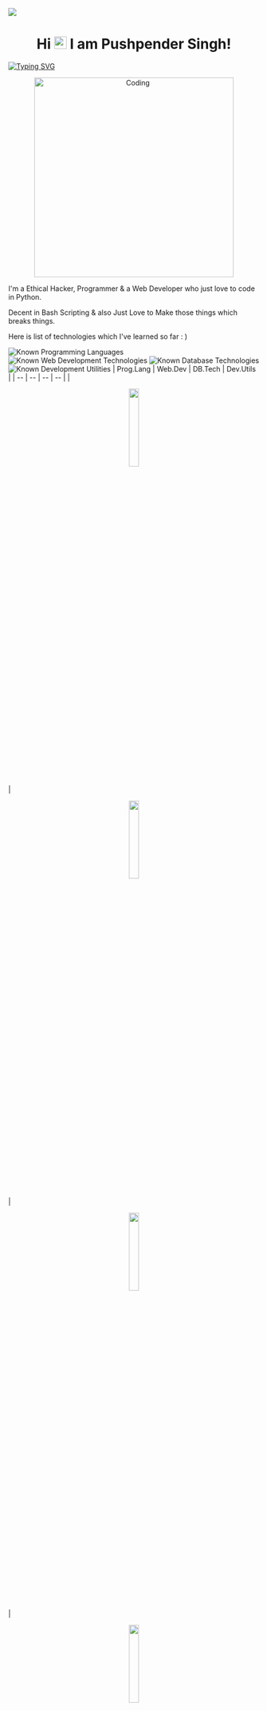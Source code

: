 ![](https://raw.githubusercontent.com/PushpenderIndia/PushpenderIndia/master/media/header.png)

<h1 align="center">Hi <img src="https://media.giphy.com/media/hvRJCLFzcasrR4ia7z/giphy.gif" width="25px" height="25px"> I am Pushpender Singh! </h1>

[![Typing SVG](https://readme-typing-svg.herokuapp.com?font=Robot-Bold&size=30&color=330033&center=true&vCenter=true&width=900&height=110&lines=root@kali:~/++whoami;Ethical+Hacker;Programmer;InfoSec+Content+Creator;And+A+Web+Developer)](https://git.io/typing-svg)

<p align="center"><img align="center" alt="Coding" width="400" src="https://github.com/PushpenderIndia/PushpenderIndia/blob/master/media/coding-gif.gif"></p>

I'm a Ethical Hacker, Programmer & a Web Developer who just love to code in Python.

Decent in Bash Scripting & also Just Love to Make those things which breaks things. 

Here is list of technologies which I've learned so far : )

![Known Programming Languages](https://img.shields.io/badge/Known-Programming%20Languages%20:%20-brightgreen?&style=plastic)
![Known Web Development Technologies](https://img.shields.io/badge/Known-WebDev%20Technologies%20%20%20%20%20%20:%20-brightgreen?&style=plastic)
![Known Database Technologies](https://img.shields.io/badge/Known-Database%20Technologies%20%20%20%20:%20-brightgreen?&style=plastic)
![Known Development Utilities](https://img.shields.io/badge/Known-Development%20Utilities%20%20%20%20%20%20:%20-brightgreen?&style=plastic)
| Prog.Lang | Web.Dev | DB.Tech | Dev.Utils |
| -- | -- | -- | -- |
| <p align="center"><img src="https://github.com/PushpenderIndia/PushpenderIndia/blob/master/logos/python.png?raw=true" height="20%" width="20%"></p> | <p align="center"><img src="https://github.com/PushpenderIndia/PushpenderIndia/blob/master/logos/html.png?raw=true" height="20%" width="20%"></p>      | <p align="center"><img src="https://github.com/PushpenderIndia/PushpenderIndia/blob/master/logos/sql.png?raw=true" height="20%" width="20%"></p>       | <p align="center"><img src="https://github.com/PushpenderIndia/PushpenderIndia/blob/master/logos/git.png?raw=true" height="20%" width="20%"></p>              |
| <p align="center"><img src="https://github.com/PushpenderIndia/PushpenderIndia/blob/master/logos/php.png?raw=true" height="20%" width="20%"></p>    | <p align="center"><img src="https://github.com/PushpenderIndia/PushpenderIndia/blob/master/logos/css.png?raw=true" height="20%" width="20%"></p>       | <p align="center"><img src="https://github.com/PushpenderIndia/PushpenderIndia/blob/master/logos/postgres.png?raw=true" height="20%" width="20%"></p>  | <p align="center"><img src="https://github.com/PushpenderIndia/PushpenderIndia/blob/master/logos/vs.png?raw=true" height="20%" width="20%"></p>               |
| <p align="center"><img src="https://github.com/PushpenderIndia/PushpenderIndia/blob/master/logos/c.png?raw=true" height="20%" width="20%"></p>      | <p align="center"><img src="https://github.com/PushpenderIndia/PushpenderIndia/blob/master/logos/bootstrap.png?raw=true" height="20%" width="20%"></p> | <p align="center"><img src="https://github.com/PushpenderIndia/PushpenderIndia/blob/master/logos/mongodb.png?raw=true" height="20%" width="20%"></p>   | <p align="center"><img src="https://github.com/PushpenderIndia/PushpenderIndia/blob/master/logos/vim.png?raw=true" height="20%" width="20%"></p>              |
| <p align="center"><img src="https://github.com/PushpenderIndia/PushpenderIndia/blob/master/logos/c++.png?raw=true" height="20%" width="20%"></p>    |                                                                                                                                                        |                                                                                                                                                        | <p align="center"><img src="https://github.com/PushpenderIndia/PushpenderIndia/blob/master/logos/atom.png?raw=true" height="20%" width="20%"></p>             |
| <p align="center"><img src="https://github.com/PushpenderIndia/PushpenderIndia/blob/master/logos/c-sharp.png?raw=true" height="20%" width="20%"></p>|                                                                                                                                                        |                                                                                                                                                        | <p align="center"><img src="https://github.com/PushpenderIndia/PushpenderIndia/blob/master/logos/jupyter-notebook.png?raw=true" height="20%" width="20%"></p> |                                                                                                                                              
| <p align="center"><img src="https://github.com/PushpenderIndia/PushpenderIndia/blob/master/logos/java.png?raw=true" height="20%" width="20%"></p>   |                                                                                                                                                        |                                                                                                                                                        |  |    
| <p align="center"><img src="https://github.com/PushpenderIndia/PushpenderIndia/blob/master/logos/JS.png?raw=true" height="20%" width="20%"></p>     |                                                                                                                                                        |                                                                                                                                                        |  |    
| <p align="center"><img src="https://github.com/PushpenderIndia/PushpenderIndia/blob/master/logos/golang.png?raw=true" height="20%" width="20%"></p>     |                                                                                                                                                        |                                                                                                                                                        |  |    

I've a <img src = "https://img.shields.io/badge/InfoSec-YouTube%20Channel-%23E4405F.svg?&style=for-the-badge&logo=youtube&logoColor=white&style=plastic"> with more than [<img src = "https://img.shields.io/endpoint?&style=for-the-badge&color=E4405F&style=plastic&url=https%3A%2F%2Fyoutube-stats-badge.vercel.app%2Fapi%2Fsubscriber">](https://www.youtube.com/c/CyberAcademyHindi) where I use to share my Cyber Security & Ethical Hacking Knowledge 

- 👨🏽‍💻 I'm Top Rated Freelancer on [Upwork](https://www.upwork.com/freelancers/~01ee80593d3e8f9387). 
- 🤝 Anyways open for any type of collaboration.
- 😊 Willing to contribute in opensource development projects. 
- 📫 How to reach me: singhpushpender250@gmail.com
- 👨‍💻 How to **Hire me** : [Upwork](https://www.upwork.com/freelancers/~01ee80593d3e8f9387)

<details open>
<summary>🔴<b> Live YouTube Channel Stats</b> (Automatically Updates Every 60 seconds)</summary>
 
- [<img src = "https://img.shields.io/endpoint?&style=for-the-badge&color=E4405F&style=plastic&url=https%3A%2F%2Fyoutube-stats-badge.vercel.app%2Fapi%2Fsubscriber">](https://www.youtube.com/c/CyberAcademyHindi)
 
- [<img src = "https://img.shields.io/endpoint?&style=for-the-badge&color=E4405F&style=plastic&url=https%3A%2F%2Fyoutube-stats-badge.vercel.app%2Fapi%2Fviews">](https://www.youtube.com/c/CyberAcademyHindi)
 
- [<img src = "https://img.shields.io/endpoint?&style=for-the-badge&color=E4405F&style=plastic&url=https%3A%2F%2Fyoutube-stats-badge.vercel.app%2Fapi%2Fvideos">](https://www.youtube.com/c/CyberAcademyHindi)
</details>

<details open>
<summary>🤝 <b>To connect with me</b></summary>

<p align = "center">
 
[<img src = "https://img.shields.io/badge/youtube-Cyber%20Academy-%23E4405F.svg?&style=for-the-badge&logo=youtube&logoColor=white">](https://www.youtube.com/c/CyberAcademyHindi)
[<img src = "https://img.shields.io/badge/upwork-top%20rated%20freelancer-%2373BB44.svg?&style=for-the-badge&logo=upwork&logoColor=white">](https://www.upwork.com/freelancers/~01ee80593d3e8f9387)
[<img src="https://img.shields.io/badge/medium-%2312100E.svg?&style=for-the-badge&logo=medium&logoColor=white" />](https://medium.com/@PushpenderIndia)
[<img src="https://img.shields.io/badge/twitter-%231DA1F2.svg?&style=for-the-badge&logo=twitter&logoColor=white" />](https://twitter.com/PushpenderIndia) 


[![Visits Badge](https://badges.pufler.dev/visits/PushpenderIndia/PushpenderIndia?style=for-the-badge)](https://github.com/PushpenderIndia/PushpenderIndia)

</p>

</details>

---

<details open>
 <summary> 😇 <b>My Github Stats</b>: </summary>

<br>

<p align = "center">
  <img src = "https://github-readme-stats.vercel.app/api?username=PushpenderIndia&show_icons=true&line_height=27">
  <img src = "https://github-readme-stats.vercel.app/api/top-langs/?username=PushpenderIndia&hide=css,shell">
</p>

</details>



<details open> 
 <summary><b>Famous Repos</b></summary>
 <br> 
  
<p align = "center">
<a href = "https://github.com/PushpenderIndia/thorse"><img align="center"  src="https://github-readme-stats.vercel.app/api/pin/?username=PushpenderIndia&repo=thorse" /></a> <a href = "https://github.com/PushpenderIndia/technowlogger"><img align="center" src="https://github-readme-stats.vercel.app/api/pin/?username=PushpenderIndia&repo=technowlogger" /></a> </p>

</details>

